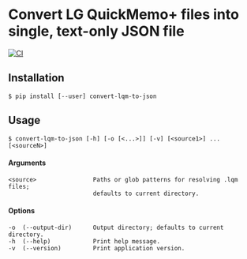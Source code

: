 # Convert LG QuickMemo+ files into single, text-only JSON file

[![CI](https://github.com/movecodemove/convert-lqm-to-json/workflows/CI/badge.svg)](https://github.com/movecodemove/convert-lqm-to-json/actions)

## Installation
`$ pip install [--user] convert-lqm-to-json`

## Usage
`$ convert-lqm-to-json [-h] [-o [<...>]] [-v] [<source1>] ... [<sourceN>]`

#### Arguments

    <source>                Paths or glob patterns for resolving .lqm files;
                            defaults to current directory.

#### Options

    -o  (--output-dir)      Output directory; defaults to current directory.
    -h  (--help)            Print help message.
    -v  (--version)         Print application version.
